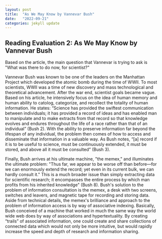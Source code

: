 ```yaml
---
layout: post
title:  "As We May Know by Vannevar Bush"
date:   "2022-09-21"
categories: jekyll update
---
```


## Reading Evaluation 2: As We May Know by Vannevar Bush

Based on the article, the main question that Vannevar is trying to ask is "What was there to do now, for scientist?" 

Vannevar Bush was known to be one of the leaders on the Manhattan Project which developed the atomic bomb during the time of WWII. To most scientists, WWII was a time of new discovery and mass technological and theoretical advancement. After the war end, scientist goals became vague. Based on his article, he intensively focus on the idea of human memory and human ability to catolog, categorize, and recollect the totality of human information. He states: “Science has provided the swiftest communication between individuals; it has provided a record of ideas and has enabled man to manipulate and to make extracts from that record so that knowledge evolves and endures throughout the life of a race rather than that of an individual” (Bush 2). With the ability to preserve information far beyond the lifespan of any individual, the problem then comes of how to access and disseminate that information in a valuable way. As Bush notes, “[a] record if it is to be useful to science, must be continuously extended, it must be stored, and above all it must be consulted” (Bush 3).

Finally, Bush arrives at his ultimate machine, "the memex," and illuminates the ultimate problem: "Thus far, we appear to be worse off than before—for we can enormously extend the record; yet even in its current bulk, we can hardly consult it." This is a much broader issue than simply extracting data for scientific research; it encompasses the entire process by which man profits from his inherited knowledge" (Bush 8). Bush's solution to the problem of information consultation is the memex, a desk with two screens, switches and leavers, and magnetic tape for recording and storing data. Aside from technical details, the memex's brilliance and approach to the problem of information access is by way of associative indexing. Basically, Bush conceived of a machine that worked in much the same way the world wide web does by way of associations and hypertextuality. By creating “trails” of associated information, one could create and share collections of connected data which would not only be more intuitive, but would rapidly increase the speed and depth of research and information sharing.